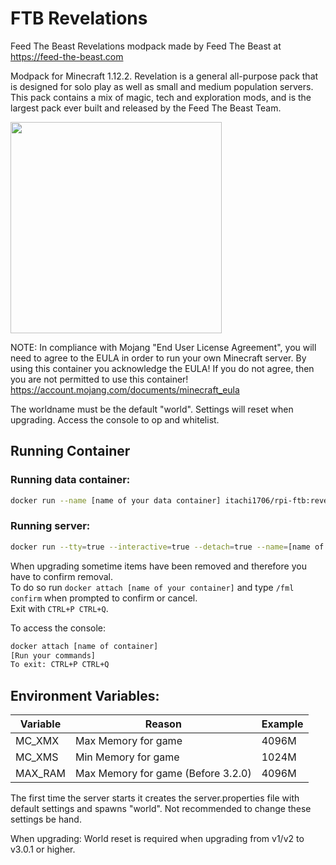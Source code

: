 # FTB Revelations
Feed The Beast Revelations modpack
made by Feed The Beast at https://feed-the-beast.com

Modpack for Minecraft 1.12.2.
Revelation is a general all-purpose pack that is designed for solo play as well as small and medium population servers.
This pack contains a mix of magic, tech and exploration mods, and is the largest pack ever built and released by the Feed The Beast Team.

<img src="https://apps.modpacks.ch/modpacks/art/7/revelation.png" width="338" height="338">

NOTE: In compliance with Mojang "End User License Agreement", you will need to agree to the EULA in order to run your own Minecraft server. By using this container you acknowledge the EULA! If you do not agree, then you are not permitted to use this container!
https://account.mojang.com/documents/minecraft_eula

The worldname must be the default "world". 
Settings will reset when upgrading.
Access the console to op and whitelist.

## Running Container
### Running data container:
```bash
docker run --name [name of your data container] itachi1706/rpi-ftb:revelations-[version] echo 'Data-only container'
```

### Running server:
```bash
docker run --tty=true --interactive=true --detach=true --name=[name of your container] --volumes-from [name of your data container] --publish=[port on your host]:25565 itachi1706/rpi-ftb:revelations-[version]
```

When upgrading sometime items have been removed and therefore you have to confirm removal. </br>
To do so run `docker attach [name of your container]` and type `/fml confirm` when prompted to confirm or cancel.   
Exit with `CTRL+P CTRL+Q`.   

To access the console:
```bash
docker attach [name of container]
[Run your commands]
To exit: CTRL+P CTRL+Q
```

## Environment Variables:  
| Variable | Reason | Example |
| --- | --- | --- |
| MC_XMX | Max Memory for game | 4096M |
| MC_XMS | Min Memory for game | 1024M |
| MAX_RAM | Max Memory for game (Before 3.2.0) | 4096M |


The first time the server starts it creates the server.properties file with default settings and spawns "world". 
Not recommended to change these settings be hand.

When upgrading: World reset is required when upgrading from v1/v2 to v3.0.1 or higher.
